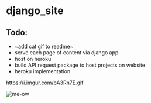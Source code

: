 # django_site

## Todo:
* ~add cat gif to readme~
* serve each page of content via django app
* host on heroku
* build API request package to host projects on website
* heroku implementation

https://i.imgur.com/bA3Rn7E.gif

![me-ow](https://i.imgur.com/bA3Rn7E.gif)